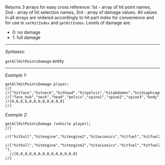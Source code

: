 Returns 3 arrays for easy cross reference: 1st - array of hit point names, 2nd - array of hit selection names, 3rd - array of damage values. All values in all arrays are ordered accordingly to hit part index for convenience and for use in `setHitIndex` and `getHitIndex`. Levels of damage are:
* 0: no damage
* 1: full damage


---
*Syntaxes:*

`getAllHitPointsDamage` entity

---
*Example 1:*

```sqf
getAllHitPointsDamage player;
//[
//["hitface","hitneck","hithead","hitpelvis","hitabdomen","hitdiaphragm","hitchest","hitbody","hitarms","hithands","hitlegs","incapacitated"],
//["face_hub","neck","head","pelvis","spine1","spine2","spine3","body","arms","hands","legs","body"],
//[0,0,0,0,0,0,0,0,0,0,0,0]
//]
```

*Example 2:*

```sqf
getAllHitPointsDamage (vehicle player);
//[
  //["hithull","hitengine","hitengine2","hitavionics","hitfuel","hitfuel2","hitglass1","hitlaileron","hitraileron","hitlcrudder","hitrrudder","hitlcelevator","hitrelevator","#gear_f_lights"],
  //["hithull","hitengine","hitengine2","hitavionics","hitfuel","hitfuel2","hitglass1","hitlaileron","hitraileron","hitlcrudder","hitrrudder","hitlcelevator","hitrelevator"," "],
  //[0,0,0,0,0,0,0,0,0,0,0,0,0,0]
//]
```